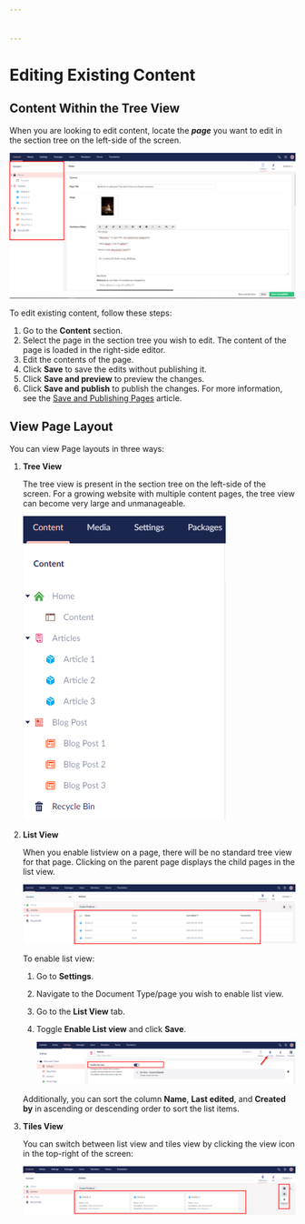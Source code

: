 ```yaml
---


---
```


# Editing Existing Content

## Content Within the Tree View

When you are looking to edit content, locate the _**page**_ you want to edit in the section tree on the left-side of the screen.

![Viewing Pages in Content Section](../../../../../11/umbraco-cms/tutorials/editors-manual/getting-started-with-umbraco/images/View-page-v9.png)

To edit existing content, follow these steps:

1. Go to the **Content** section.
2. Select the page in the section tree you wish to edit. The content of the page is loaded in the right-side editor.
3. Edit the contents of the page.
4. Click **Save** to save the edits without publishing it.
5. Click **Save and preview** to preview the changes.
6. Click **Save and publish** to publish the changes. For more information, see the [Save and Publishing Pages](creating-saving-and-publishing-content.md#saving-and-publishing-pages) article.

## View Page Layout

You can view Page layouts in three ways:

1.  **Tree View**

    The tree view is present in the section tree on the left-side of the screen. For a growing website with multiple content pages, the tree view can become very large and unmanageable.

    ![Tree View](../../../../../11/umbraco-cms/tutorials/editors-manual/getting-started-with-umbraco/images/Pick-page-v9.png)
2.  **List View**

    When you enable listview on a page, there will be no standard tree view for that page. Clicking on the parent page displays the child pages in the list view.

    ![Shows the regular listview.](../../../../../11/umbraco-cms/tutorials/editors-manual/getting-started-with-umbraco/images/List-view-v9.png)

    To enable list view:

    1. Go to **Settings**.
    2. Navigate to the Document Type/page you wish to enable list view.
    3. Go to the **List View** tab.
    4.  Toggle **Enable List view** and click **Save**.

        ![Shows the regular listview.](../../../../../11/umbraco-cms/tutorials/editors-manual/getting-started-with-umbraco/images/Enabling-List-View-v9.png)

    Additionally, you can sort the column **Name**, **Last edited**, and **Created by** in ascending or descending order to sort the list items.
3.  **Tiles View**

    You can switch between list view and tiles view by clicking the view icon in the top-right of the screen:

    ![Tiles View.](../../../../../11/umbraco-cms/tutorials/editors-manual/getting-started-with-umbraco/images/Tiles-View-v9.png)
